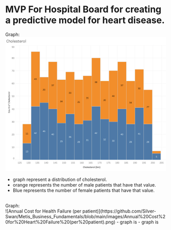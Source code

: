 # MVP For Hospital Board for creating a predictive model for heart disease.
Graph:<br> ![Distribution of Cholesterol Between Male and Female](https://github.com/Silver-Swan/Metis_Business_Fundamentals/blob/main/images/Tableau_Histogram_Chol%202021-10-11%20at%2011.28.08%20PM%20copy.png)
<br>
- graph represent a distribution of cholesterol.
- orange represents the number of male patients that have that value.
- Blue represents the number of female patients that have that value.
<br>
Graph:<br> ![Annual Cost for Health Failure (per patient)](https://github.com/Silver-Swan/Metis_Business_Fundamentals/blob/main/images/Annual%20Cost%20for%20Heart%20Failure%20(per%20patient).png)
- graph is
- graph is
